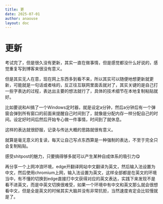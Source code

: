 ```yaml
---
title: 更
date: 2025-07-01
author: anaouse
layout: doc
---
```


# 更新

考试完了，但是很久没有更新，其实一直在做事情，但是感觉都没什么好说的，感觉重复写到博客来很没有意义。

但是其实无人在意，现在网上东西多到看不来，所以其实可以随便地想更新就更新，可能就是一句话或者啥的，反正往互联网里面丢就对了，其实关键的是自己打一些字表达的过程，表达出主要的想法就行了，具体的技术细节在本地复制粘贴就好。

比如要说和AI搞了一个Windows定时器，就是设定a分钟，然后a分钟后有一个弹窗会弹到所有窗口的前面来提醒自己时间到了，就像是分配内存一样分配自己的时间。设定好时间后然后开始专心做一件事情，时间到了就休息。

这样的表达就很舒服，记录与传达大概的思路就很有意义。

就算是毫无意义的复读，每天让自己写点东西算是一种强制的表达，不至于完全只会复制粘贴。

感受shitpost的魅力，只要搞得够多就可以产生某种自成体系的吸引力😋

再分享一个上网冲浪环境，edge开翻译网站中文翻译为英文，然后输入法设置为中文，然后使用chromium上网，输入法设置为英文，这样全部都是在英文的环境当中，有不懂的切换到edge直接打中文获得对应的英文表达，实践下来发现不是看不进英文，而是中英文切换很难受，如果一个环境中有中文和英文那么就会很想看中文，但是全是英文的时候其实大脑并没有非常抗拒，当然速度肯定会比较慢就是了。

